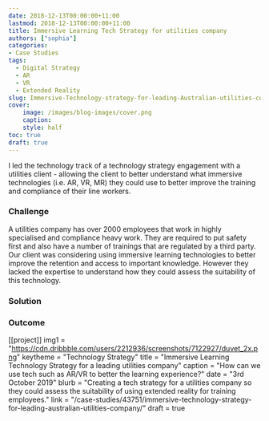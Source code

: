 ```yaml
---
date: 2018-12-13T00:00:00+11:00
lastmod: 2018-12-13T00:00:00+11:00
title: Immersive Learning Tech Strategy for utilities company
authors: ["sophia"]
categories:
- Case Studies
tags:
  - Digital Strategy
  - AR
  - VR
  - Extended Reality
slug: Immersive-Technology-strategy-for-leading-Australian-utilities-company
cover: 
    image: /images/blog-images/cover.png
    caption: 
    style: half
toc: true
draft: true
---
```


I led the technology track of a technology strategy engagement with a utilities client - allowing the client to better understand what immersive technologies (i.e. AR, VR, MR) they could use to better improve the training and compliance of their line workers.

### Challenge

A utilities company has over 2000 employees that work in highly specialised and compliance heavy work. They are required to put safety first and also have a number of trainings that are regulated by a third party. Our client was considering using immersive learning technologies to better improve the retention and access to important knowledge. However they lacked the expertise to understand how they could assess the suitability of this technology.

### Solution

### Outcome

[[project]]
img1 = "https://cdn.dribbble.com/users/2212936/screenshots/7122927/duvet_2x.png"
keytheme = "Technology Strategy"
title = "Immersive Learning Technology Strategy for a leading utilities company"
caption = "How can we use tech such as AR/VR to better the learning experience?"
date = "3rd October 2019"
blurb = "Creating a tech strategy for a utilities company so they could assess the suitability of using extended reality for training employees."
link = "/case-studies/43751/immersive-technology-strategy-for-leading-australian-utilities-company/"
draft = true
